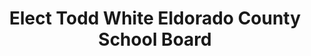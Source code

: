 ---
layout: post
title: Elect Todd White Eldorado County School Board
tags:
- web
image: /images/portfolio/elect-todd-white-for-school-board.jpg
imgurl: http://electtoddwhite.com
---